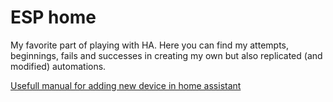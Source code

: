# ESP home

My favorite part of playing with HA. Here you can find my attempts, beginnings, fails
 and successes in creating my own but also replicated (and modified) automations.


[Usefull manual for adding new device in home assistant](https://esphome.io/guides/getting_started_hassio/)
